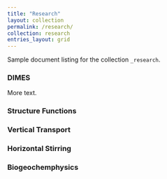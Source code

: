 ```yaml
---
title: "Research"
layout: collection
permalink: /research/
collection: research
entries_layout: grid
---
```


Sample document listing for the collection `_research`.


### DIMES

More text.

### Structure Functions

### Vertical Transport

### Horizontal Stirring

### Biogeochemphysics
